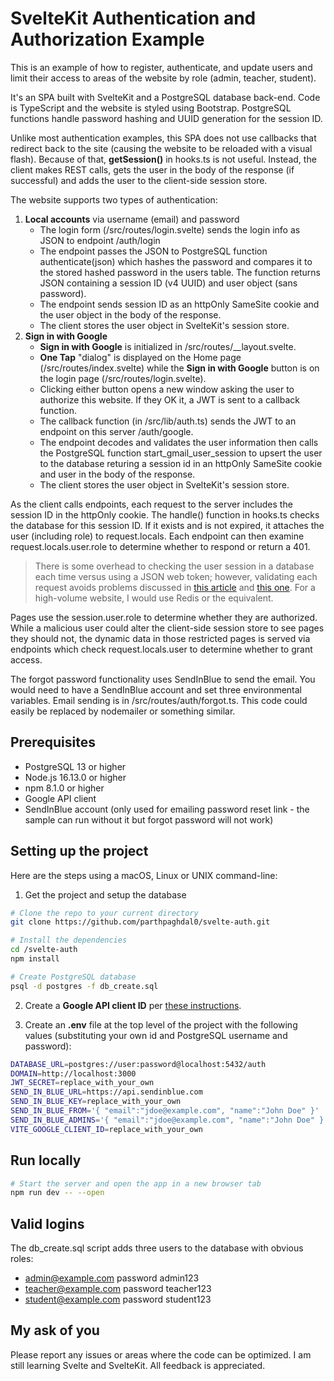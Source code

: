 # SvelteKit Authentication and Authorization Example

This is an example of how to register, authenticate, and update users and limit their access to
areas of the website by role (admin, teacher, student).

It's an SPA built with SvelteKit and a PostgreSQL database back-end. Code is TypeScript and the website is styled using Bootstrap. PostgreSQL functions handle password hashing and UUID generation for the session ID. 

Unlike most authentication examples, this SPA does not use callbacks that redirect back to the site (causing the website to be reloaded with a visual flash). Because of that, **getSession()** in hooks.ts is not useful. Instead, the client makes REST calls, gets the user in the body of the response (if successful) and adds the user to the client-side session store.

The website supports two types of authentication:
1. **Local accounts** via username (email) and password
   - The login form (/src/routes/login.svelte) sends the login info as JSON to endpoint /auth/login
   - The endpoint passes the JSON to PostgreSQL function authenticate(json) which hashes the password and compares it to the stored hashed password in the users table. The function returns JSON containing a session ID (v4 UUID) and user object (sans password).
   - The endpoint sends session ID as an httpOnly SameSite cookie and the user object in the body of the response.
   - The client stores the user object in SvelteKit's session store.
2. **Sign in with Google**
   - **Sign in with Google** is initialized in /src/routes/__layout.svelte.
   - **One Tap** "dialog" is displayed on the Home page (/src/routes/index.svelte) while the **Sign in with Google** button is on the login page (/src/routes/login.svelte).
   - Clicking either button opens a new window asking the user to authorize this website. If they OK it, a JWT is sent to a callback function.
   - The callback function (in /src/lib/auth.ts) sends the JWT to an endpoint on this server /auth/google.
   - The endpoint decodes and validates the user information then calls the PostgreSQL function start_gmail_user_session to upsert the user to the database returing a session id in an httpOnly SameSite cookie and user in the body of the response.
   - The client stores the user object in SvelteKit's session store.

As the client calls endpoints, each request to the server includes the session ID in the httpOnly cookie. The handle() function in hooks.ts checks the database for this session ID. If it exists and is not expired, it attaches the user (including role) to request.locals. Each endpoint can then examine request.locals.user.role to determine whether to respond or return a 401.

> There is some overhead to checking the user session in a database each time versus using a JSON web token; however, validating each request avoids problems discussed in [this article](https://redis.com/blog/json-web-tokens-jwt-are-dangerous-for-user-sessions/) and [this one](https://scotch.io/bar-talk/why-jwts-suck-as-session-tokens). For a high-volume website, I would use Redis or the equivalent.

Pages use the session.user.role to determine whether they are authorized. While a malicious user could alter the client-side session store to see pages they should not, the dynamic data in those restricted pages is served via endpoints which check request.locals.user to determine whether to grant access.

The forgot password functionality uses SendInBlue to send the email. You would need to have a SendInBlue account and set three environmental variables. Email sending is in /src/routes/auth/forgot.ts. This code could easily be replaced by nodemailer or something similar.

## Prerequisites
- PostgreSQL 13 or higher
- Node.js 16.13.0 or higher
- npm 8.1.0 or higher
- Google API client
- SendInBlue account (only used for emailing password reset link - the sample can run without it but forgot password will not work)

## Setting up the project

Here are the steps using a macOS, Linux or UNIX command-line:

1. Get the project and setup the database
```bash
# Clone the repo to your current directory
git clone https://github.com/parthpaghdal0/svelte-auth.git

# Install the dependencies
cd /svelte-auth
npm install

# Create PostgreSQL database
psql -d postgres -f db_create.sql
```

2. Create a **Google API client ID** per [these instructions](https://developers.google.com/identity/gsi/web/guides/get-google-api-clientid).

3. Create an **.env** file at the top level of the project with the following values (substituting your own id and PostgreSQL username and password):
```bash
DATABASE_URL=postgres://user:password@localhost:5432/auth
DOMAIN=http://localhost:3000
JWT_SECRET=replace_with_your_own
SEND_IN_BLUE_URL=https://api.sendinblue.com
SEND_IN_BLUE_KEY=replace_with_your_own
SEND_IN_BLUE_FROM='{ "email":"jdoe@example.com", "name":"John Doe" }'
SEND_IN_BLUE_ADMINS='{ "email":"jdoe@example.com", "name":"John Doe" }'
VITE_GOOGLE_CLIENT_ID=replace_with_your_own
```

## Run locally

```bash
# Start the server and open the app in a new browser tab
npm run dev -- --open
```

## Valid logins

The db_create.sql script adds three users to the database with obvious roles:
- admin@example.com password admin123
- teacher@example.com password teacher123
- student@example.com password student123

## My ask of you

Please report any issues or areas where the code can be optimized. I am still learning Svelte and SvelteKit. All feedback is appreciated.
